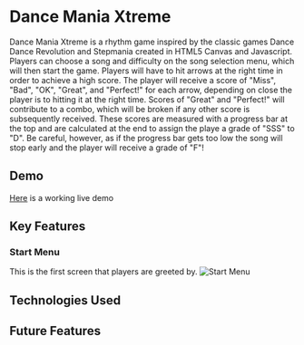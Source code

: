 # Dance Mania Xtreme
Dance Mania Xtreme is a rhythm game inspired by the classic games Dance Dance Revolution and Stepmania created in HTML5 Canvas and Javascript. Players can choose a song and difficulty on the song selection menu, which will then start the game. Players will have to hit arrows at the right time in order to achieve a high score. The player will receive a score of "Miss", "Bad", "OK", "Great", and "Perfect!" for each arrow, depending on close the player is to hitting it at the right time. Scores of "Great" and "Perfect!" will contribute to a combo, which will be broken if any other score is subsequently received. These scores are measured with a progress bar at the top and are calculated at the end to assign the playe a grade of "SSS" to "D". Be careful, however, as if the progress bar gets too low the song will stop early and the player will receive a grade of "F"!

## Demo
[Here](ioqren.github.io/Dance-Mania-Extreme) is a working live demo

## Key Features
### Start Menu
This is the first screen that players are greeted by.
![Start Menu](https://i.imgur.com/kEq1FOR.jpg "Start Menu")

## Technologies Used

## Future Features
